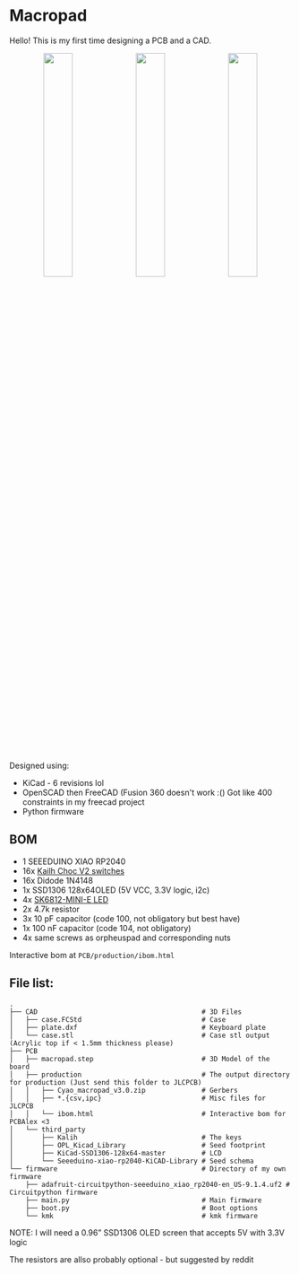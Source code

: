 # Macropad
Hello! This is my first time designing a PCB and a CAD.

<p align="middle">
    <img src="https://cloud-3jqi500oq-hack-club-bot.vercel.app/0screenshot_2024-10-06_at_3.50.53_pm.png" width="32%"/>
    <img src="https://cloud-3jqi500oq-hack-club-bot.vercel.app/1screenshot_2024-10-06_at_3.50.14_pm.png" width="32%"/>
    <img src="https://cloud-3jqi500oq-hack-club-bot.vercel.app/2screenshot_2024-10-06_at_3.43.34_pm.png" width="32%"/>
</p>

Designed using:

- KiCad - 6 revisions lol
- OpenSCAD then FreeCAD (Fusion 360 doesn't work :() Got like 400 constraints in my freecad project
- Python firmware

## BOM
- 1 SEEEDUINO XIAO RP2040
- 16x [Kailh Choc V2 switches](https://www.kailh.net/products/kailh-choc-v2-low-profile-switch-set)
- 16x Didode 1N4148
- 1x SSD1306 128x64OLED (5V VCC, 3.3V logic, i2c)
- 4x [SK6812-MINI-E LED](https://www.adafruit.com/product/4960)
- 2x 4.7k resistor
- 3x 10 pF capacitor (code 100, not obligatory but best have)
- 1x 100 nF capacitor (code 104, not obligatory)
- 4x same screws as orpheuspad and corresponding nuts

Interactive bom at `PCB/production/ibom.html`

## File list:

```
.
├── CAD                                         # 3D Files
│   ├── case.FCStd                              # Case
│   ├── plate.dxf                               # Keyboard plate
│   └── case.stl                                # Case stl output (Acrylic top if < 1.5mm thickness please)
├── PCB
│   ├── macropad.step                           # 3D Model of the board
│   ├── production                              # The output directory for production (Just send this folder to JLCPCB)
│   │   ├── Cyao_macropad_v3.0.zip              # Gerbers
│   │   ├── *.{csv,ipc}                         # Misc files for JLCPCB
│   │   └── ibom.html                           # Interactive bom for PCBAlex <3
│   └── third_party
│       ├── Kalih                               # The keys
│       ├── OPL_Kicad_Library                   # Seed footprint
│       ├── KiCad-SSD1306-128x64-master         # LCD
│       └── Seeeduino-xiao-rp2040-KiCAD-Library # Seed schema
└── firmware                                    # Directory of my own firmware
    ├── adafruit-circuitpython-seeeduino_xiao_rp2040-en_US-9.1.4.uf2 # Circuitpython firmware
    ├── main.py                                 # Main firmware
    ├── boot.py                                 # Boot options
    └── kmk                                     # kmk firmware
```

NOTE: I will need a 0.96” SSD1306 OLED screen that accepts 5V with 3.3V logic

The resistors are allso probably optional - but suggested by reddit

